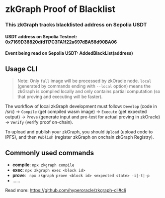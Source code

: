 # zkGraph Proof of Blacklist

### This zkGraph tracks blacklisted address on Sepolia USDT

#### USDT address on Sepolia Testnet: 0x7169D38820dfd117C3FA1f22a697dBA58d90BA06

#### Event being read on Sepolia USDT: AddedBlackList(address)

## Usage CLI

> Note: Only `full` image will be processed by zkOracle node. `local` (generated by commands ending with `--local` option) means the zkGraph is compiled locally and only contains partial computation (so that proving and executing will be faster).

The workflow of local zkGraph development must follow: `Develop` (code in /src) -> `Compile` (get compiled wasm image) -> `Execute` (get expected output) -> `Prove` (generate input and pre-test for actual proving in zkOracle) -> `Verify` (verify proof on-chain).

To upload and publish your zkGraph, you should `Upload` (upload code to IPFS), and then `Publish` (register zkGraph on onchain zkGraph Registry).

## Commonly used commands

- **compile**: `npx zkgraph compile`
- **exec**: `npx zkgraph exec <block id>`
- **prove**: ` npx zkgraph prove <block id> <expected state> -i|-t|-p`
- ……

Read more: https://github.com/hyperoracle/zkgraph-cli#cli

